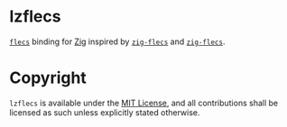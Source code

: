 # lzflecs

[`flecs`](https://github.com/SanderMertens/flecs) binding for [Zig](https://ziglang.org) inspired by [`zig-flecs`](https://github.com/prime31/zig-flecs) and [`zig-flecs`](https://github.com/foxnne/zig-flecs).

# Copyright

`lzflecs` is available under the [MIT License](LICENSE), and all contributions shall be licensed as such unless explicitly stated otherwise.
